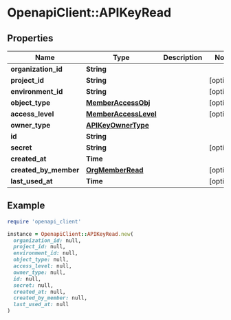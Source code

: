 # OpenapiClient::APIKeyRead

## Properties

| Name | Type | Description | Notes |
| ---- | ---- | ----------- | ----- |
| **organization_id** | **String** |  |  |
| **project_id** | **String** |  | [optional] |
| **environment_id** | **String** |  | [optional] |
| **object_type** | [**MemberAccessObj**](MemberAccessObj.md) |  | [optional] |
| **access_level** | [**MemberAccessLevel**](MemberAccessLevel.md) |  | [optional] |
| **owner_type** | [**APIKeyOwnerType**](APIKeyOwnerType.md) |  |  |
| **id** | **String** |  |  |
| **secret** | **String** |  | [optional] |
| **created_at** | **Time** |  |  |
| **created_by_member** | [**OrgMemberRead**](OrgMemberRead.md) |  | [optional] |
| **last_used_at** | **Time** |  | [optional] |

## Example

```ruby
require 'openapi_client'

instance = OpenapiClient::APIKeyRead.new(
  organization_id: null,
  project_id: null,
  environment_id: null,
  object_type: null,
  access_level: null,
  owner_type: null,
  id: null,
  secret: null,
  created_at: null,
  created_by_member: null,
  last_used_at: null
)
```

